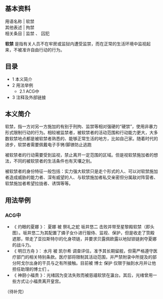 **基本资料**  
---  
用语名称  |  软禁   
其他表述  |  拘禁   
相关条目  |  监禁  、  囚犯   
  
**软禁** 是指有关人员不在牢房或监狱内遭受监禁，而在正常的生活环境中监视起来，不被准许自由行动的行为。

##  目录

  * 1  本义简介 
  * 2  用法举例 
    * 2.1  ACG中 
  * 3  注释及外部链接 

##  本义简介

软禁，指一方对另一方施加的有别于刑拘、监禁等相对强硬的“硬禁”，使用非暴力形式限制行动的行为。相较被监禁者，被软禁者的活动范围和行动能力更大，大多数软禁地点都是被软禁者熟悉的、能够正常生活的地方，比如自己家。随着时代的进步，软禁者需要佩戴电子手铐/脚镣防止逃跑

被软禁者的行动需要受到监视，禁止离开一定范围的区域。但是视软禁施加者的想法，不同的被软禁者的生活条件也有天壤之别。

被软禁者的身份特征一般包括：实力强大软禁只是走个形式的人、可以对软禁施加者造成威胁的能力者、深有威望的人、与软禁施加者私交亲密但分属敌对阵营者、软禁施加者希望拉拢者、诱饵等等。

  

##  用法举例

###  ACG中

  * 《  灼眼的夏娜  》：  夏娜  被  祭礼之蛇  坂井悠二  击败并带至星黎殿软禁（即头图）。坂井悠二为其配置了燐子女仆进行服侍、监视、保护，但是收走了贽殿遮那，带走了亚拉斯特尔的化身项链，并要求贝露佩欧露以地狱锁链剥夺夏娜的战斗力。 
  * 《  明日方舟  》：  水月  被  凯尔希  调查评估，准予其长期留舰，但需严格遵守医疗部门的相关特别条款。医疗部将限制其活动范围，并严禁附录中所提及的部分阿戈尔出身的干员与之有所接触。目前被  博士  保护  仅限于抽到水月并让他担任助理的博士们  。 
  * 《  神厨小福贵  》：光绪因为变法失败而被慈禧软禁在瀛台。其后，光绪曾用一些方式让小福贵离开皇宫。 

（待补完）

  